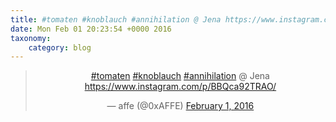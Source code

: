 ```yaml
---
title: #tomaten #knoblauch #annihilation @ Jena https://www.instagram.com/p/BBQca92TRAO/
date: Mon Feb 01 20:23:54 +0000 2016
taxonomy:
    category: blog
---
```

<blockquote class="twitter-tweet" align="center"><p lang="in" dir="ltr"><a href="https://twitter.com/hashtag/tomaten?src=hash">#tomaten</a> <a href="https://twitter.com/hashtag/knoblauch?src=hash">#knoblauch</a> <a href="https://twitter.com/hashtag/annihilation?src=hash">#annihilation</a> @ Jena <a href="https://www.instagram.com/p/BBQca92TRAO/">https://www.instagram.com/p/BBQca92TRAO/</a></p>&mdash; affe (@0xAFFE) <a href="https://twitter.com/0xAFFE/status/694254869247438849">February 1, 2016</a></blockquote>
